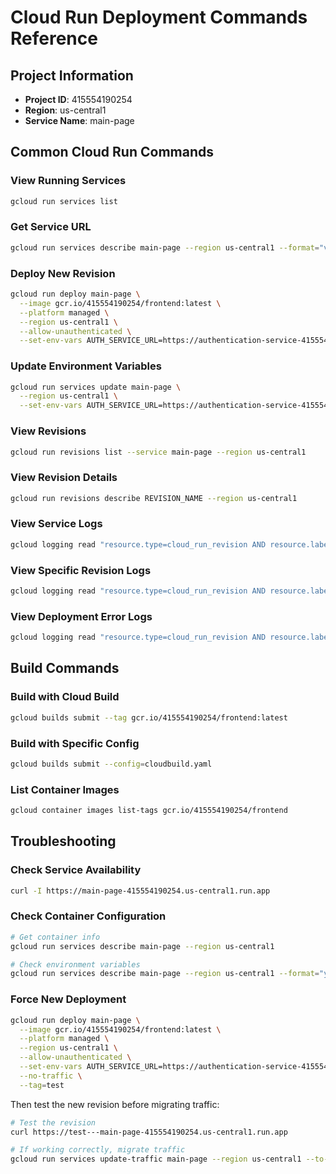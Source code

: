 # Cloud Run Deployment Commands Reference

## Project Information

- **Project ID**: 415554190254
- **Region**: us-central1
- **Service Name**: main-page

## Common Cloud Run Commands

### View Running Services

```bash
gcloud run services list
```

### Get Service URL

```bash
gcloud run services describe main-page --region us-central1 --format="value(status.url)"
```

### Deploy New Revision

```bash
gcloud run deploy main-page \
  --image gcr.io/415554190254/frontend:latest \
  --platform managed \
  --region us-central1 \
  --allow-unauthenticated \
  --set-env-vars AUTH_SERVICE_URL=https://authentication-service-415554190254.us-central1.run.app,BACKEND_SERVICE_URL=https://backend-415554190254.us-central1.run.app
```

### Update Environment Variables

```bash
gcloud run services update main-page \
  --region us-central1 \
  --set-env-vars AUTH_SERVICE_URL=https://authentication-service-415554190254.us-central1.run.app,BACKEND_SERVICE_URL=https://backend-415554190254.us-central1.run.app
```

### View Revisions

```bash
gcloud run revisions list --service main-page --region us-central1
```

### View Revision Details

```bash
gcloud run revisions describe REVISION_NAME --region us-central1
```

### View Service Logs

```bash
gcloud logging read "resource.type=cloud_run_revision AND resource.labels.service_name=main-page" --limit 50
```

### View Specific Revision Logs

```bash
gcloud logging read "resource.type=cloud_run_revision AND resource.labels.service_name=main-page AND resource.labels.revision_name=REVISION_NAME" --limit 50
```

### View Deployment Error Logs

```bash
gcloud logging read "resource.type=cloud_run_revision AND resource.labels.service_name=main-page AND severity>=ERROR" --limit 20
```

## Build Commands

### Build with Cloud Build

```bash
gcloud builds submit --tag gcr.io/415554190254/frontend:latest
```

### Build with Specific Config

```bash
gcloud builds submit --config=cloudbuild.yaml
```

### List Container Images

```bash
gcloud container images list-tags gcr.io/415554190254/frontend
```

## Troubleshooting

### Check Service Availability

```bash
curl -I https://main-page-415554190254.us-central1.run.app
```

### Check Container Configuration

```bash
# Get container info
gcloud run services describe main-page --region us-central1

# Check environment variables
gcloud run services describe main-page --region us-central1 --format="yaml(spec.template.spec.containers[0].env)"
```

### Force New Deployment

```bash
gcloud run deploy main-page \
  --image gcr.io/415554190254/frontend:latest \
  --platform managed \
  --region us-central1 \
  --allow-unauthenticated \
  --set-env-vars AUTH_SERVICE_URL=https://authentication-service-415554190254.us-central1.run.app,BACKEND_SERVICE_URL=https://backend-415554190254.us-central1.run.app \
  --no-traffic \
  --tag=test
```

Then test the new revision before migrating traffic:

```bash
# Test the revision
curl https://test---main-page-415554190254.us-central1.run.app

# If working correctly, migrate traffic
gcloud run services update-traffic main-page --region us-central1 --to-latest
```